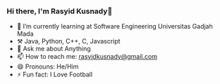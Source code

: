 ### Hi there, I'm Rasyid Kusnady👋

- 🌱 I’m currently learning at Software Engineering Universitas Gadjah Mada
- ⚒️ Java, Python, C++, C, Javascript
- 💬 Ask me about Anything
- 📫 How to reach me: rasyidkusnady@gmail.com
- 😄 Pronouns: He/Him
- ⚡ Fun fact: I Love Football
